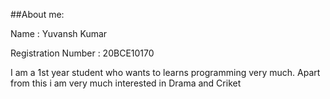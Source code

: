 ##About me:

Name : Yuvansh Kumar

Registration Number : 20BCE10170

I am a 1st year student who wants to learns programming very much.
Apart from this i am very much interested in Drama and Criket
